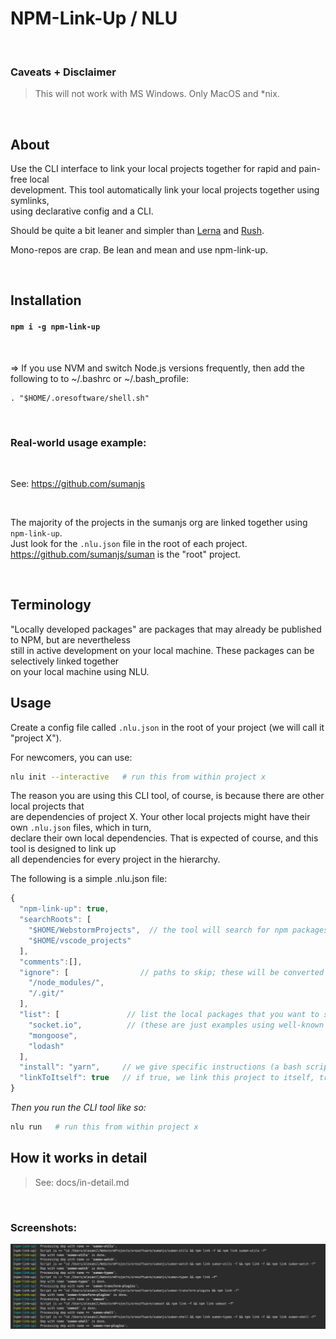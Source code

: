 
# NPM-Link-Up / NLU

<br>

### Caveats + Disclaimer

>
> This will not work with MS Windows. Only MacOS and *nix.
>

<br>

## About

Use the CLI interface to link your local projects together for rapid and pain-free local <br>
development. This tool automatically link your local projects together using symlinks, <br>
using declarative config and a CLI.

Should be quite a bit leaner and simpler than [Lerna](https://github.com/lerna/lerna) and 
[Rush](https://www.npmjs.com/package/@microsoft/rush).

Mono-repos are crap. Be lean and mean and use npm-link-up.

<br>

## Installation

#### ```npm i -g npm-link-up```

<br>

 => If you use NVM and switch Node.js versions frequently, then add the following to to ~/.bashrc or ~/.bash_profile:

```
. "$HOME/.oresoftware/shell.sh"
```

<br>

### Real-world usage example:

<br>

See: https://github.com/sumanjs

<br>

The majority of the projects in the sumanjs org are linked together using `npm-link-up`. <br>
Just look for the `.nlu.json` file in the root of each project. https://github.com/sumanjs/suman is the "root" project.

<br>

## Terminology

"Locally developed packages" are packages that may already be published to NPM, but are nevertheless <br>
still in active development on your local machine. These packages can be selectively linked together <br>
on your local machine using NLU.

## Usage

Create a config file called ```.nlu.json``` in the root of your project (we will call it "project X"). <br>

For newcomers, you can use:

```bash
nlu init --interactive   # run this from within project x
```

The reason you are using this CLI tool, of course, is because there are other local projects that <br>
are dependencies of project X. Your other local projects might have their own `.nlu.json` files, which in turn, <br>
declare their own local dependencies. That is expected of course, and this tool is designed to link up <br>
all dependencies for every project in the hierarchy.

The following is a simple .nlu.json file:

```js
{
  "npm-link-up": true,
  "searchRoots": [   
    "$HOME/WebstormProjects",  // the tool will search for npm packages within these dirs
    "$HOME/vscode_projects"
  ],
  "comments":[],
  "ignore": [                // paths to skip; these will be converted to regex, using new RegExp(x)
    "/node_modules/",
    "/.git/"
  ],
  "list": [               // list the local packages that you want to symlink to this project, here. NPM package name only, no paths needed.
    "socket.io",          // (these are just examples using well-known NPM packages, you will be using packages that you develop locally.)
    "mongoose",
    "lodash"
  ],
  "install": "yarn",     // we give specific instructions (a bash script) on how to install, ("npm install" is default)
  "linkToItself": true   // if true, we link this project to itself, true is the default. Linking a project to itself is useful for testing.
}
```


_Then you run the CLI tool like so:_

```bash
nlu run   # run this from within project x
```


## How it works in detail

>
> See: docs/in-detail.md
>


<br>

### Screenshots:

![NLU cli in action](media/cli-output.png)

